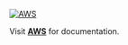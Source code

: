 [![AWS](https://img.shields.io/badge/Powered%20by%20AWS-default?style=flat&logo=amazonwebservices&logoColor=%23fafafa&logoSize=auto&color=%23ff9900)](https://docs.aws.amazon.com/AmazonCloudFront/latest/DeveloperGuide/AccessLogs.html)

Visit **[AWS](https://docs.aws.amazon.com/AmazonCloudFront/latest/DeveloperGuide/AccessLogs.html)** for documentation.

